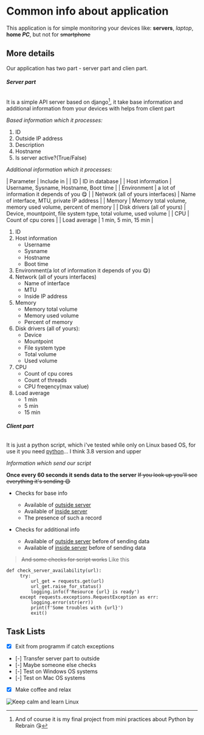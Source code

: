 # Common info about application
This application is for simple monitoring your devices like: **servers**, *laptop*, **home _PC_**, but not for ~~smartphone~~

## More details
Our application has two part - server part and clien part.

###### ***Server part***

It is a simple API server based on django[^1], it take base information and additional information from your devices with helps from client part

*Based information which it processes:*
1. ID
2. Outside IP address
3. Description
4. Hostname
5. Is server active?(True/False)

*Additional information which it processes:*

| Parameter                         | Include in                                                       |
| ID                                | ID in database                                                   |
| Host information                  | Username, Sysname, Hostname, Boot time                           |
| Environment                       | a lot of information it depends of you :yum:                     |
| Network (all of yours interfaces) | Name of interface, MTU, private IP address                       |
| Memory                            | Memory total volume, memory used volume, percent of memory       |
| Disk drivers (all of yours)       | Device, mountpoint, file system type, total volume, used volume  |
| CPU                               | Count of cpu cores                                               |
| Load average                      | 1 min, 5 min, 15 min                                             |

1. ID
2. Host information
   - Username
   - Sysname
   - Hostname
   - Boot time
3. Environment(a lot of information it depends of you :yum:)
4. Network (all of yours interfaces)
   - Name of interface
   - MTU
   - Inside IP address
5. Memory
   - Memory total volume
   - Memory used volume
   - Percent of memory 
6. Disk drivers (all of yours):
   - Device
   - Mountpoint
   - File system type
   - Total volume
   - Used volume
7. CPU
   - Count of cpu cores
   - Count of threads
   - CPU freqency(max value)
8. Load average
   - 1 min
   - 5 min
   - 15 min

###### ***Client part***

It is just a python script, which i've tested while only on Linux based OS, for use it you need [python](https://cdn.pixabay.com/photo/2013/07/13/13/34/linux-161108_1280.png)... I think 3.8 version and upper 

*Information which send our script*

**Once every 60 seconds it sends data to the server**
~~If you look up you'll see everything it's sending :smile:~~

* Checks for base info
  - Available of [outside server](https://api.my-ip.io/ip)
  - Available of [inside server](http://127.0.0.1:8000/api/servers/)
  - The presence of such a record

* Checks for additional info
  - Available of [outside server](https://api.my-ip.io/ip) before of sending data
  - Available of [inside server](http://127.0.0.1:8000/api/additional_information/) before of sending data

> ~~And some checks for script works~~
Like this
```
def check_server_availability(url):
     try:
         url_get = requests.get(url)
         url_get.raise_for_status()
         logging.info(f'Resource {url} is ready')
     except requests.exceptions.RequestException as err:
         logging.error(str(err))
         print(f'Some troubles with {url}')
         exit()
```

## Task Lists
- [x] Exit from programm if catch exceptions
- [-] Transfer server part to outside
- [-] Maybe someone else checks
- [-] Test on Windows OS systems
- [-] Test on Mac OS systems
- [x] Make coffee and relax
























![Keep calm and learn Linux](https://cdn.pixabay.com/photo/2013/07/13/13/34/linux-161108_1280.png)







































[^1]: And of course it is my final project from mini practices about Python by Rebrain :kissing_heart:
